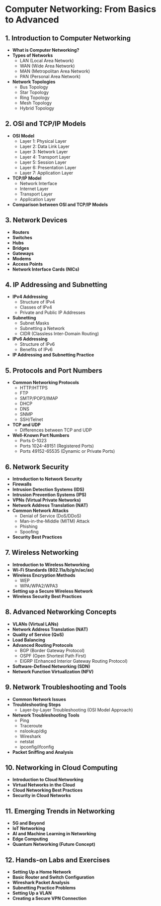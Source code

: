 # **Computer Networking: From Basics to Advanced**

## **1. Introduction to Computer Networking**
   - **What is Computer Networking?**
   - **Types of Networks**
     - LAN (Local Area Network)
     - WAN (Wide Area Network)
     - MAN (Metropolitan Area Network)
     - PAN (Personal Area Network)
   - **Network Topologies**
     - Bus Topology
     - Star Topology
     - Ring Topology
     - Mesh Topology
     - Hybrid Topology

## **2. OSI and TCP/IP Models**
   - **OSI Model**
     - Layer 1: Physical Layer
     - Layer 2: Data Link Layer
     - Layer 3: Network Layer
     - Layer 4: Transport Layer
     - Layer 5: Session Layer
     - Layer 6: Presentation Layer
     - Layer 7: Application Layer
   - **TCP/IP Model**
     - Network Interface
     - Internet Layer
     - Transport Layer
     - Application Layer
   - **Comparison between OSI and TCP/IP Models**

## **3. Network Devices**
   - **Routers**
   - **Switches**
   - **Hubs**
   - **Bridges**
   - **Gateways**
   - **Modems**
   - **Access Points**
   - **Network Interface Cards (NICs)**

## **4. IP Addressing and Subnetting**
   - **IPv4 Addressing**
     - Structure of IPv4
     - Classes of IPv4
     - Private and Public IP Addresses
   - **Subnetting**
     - Subnet Masks
     - Subnetting a Network
     - CIDR (Classless Inter-Domain Routing)
   - **IPv6 Addressing**
     - Structure of IPv6
     - Benefits of IPv6
   - **IP Addressing and Subnetting Practice**

## **5. Protocols and Port Numbers**
   - **Common Networking Protocols**
     - HTTP/HTTPS
     - FTP
     - SMTP/POP3/IMAP
     - DHCP
     - DNS
     - SNMP
     - SSH/Telnet
   - **TCP and UDP**
     - Differences between TCP and UDP
   - **Well-Known Port Numbers**
     - Ports 0-1023
     - Ports 1024-49151 (Registered Ports)
     - Ports 49152-65535 (Dynamic or Private Ports)

## **6. Network Security**
   - **Introduction to Network Security**
   - **Firewalls**
   - **Intrusion Detection Systems (IDS)**
   - **Intrusion Prevention Systems (IPS)**
   - **VPNs (Virtual Private Networks)**
   - **Network Address Translation (NAT)**
   - **Common Network Attacks**
     - Denial of Service (DoS/DDoS)
     - Man-in-the-Middle (MITM) Attack
     - Phishing
     - Spoofing
   - **Security Best Practices**

## **7. Wireless Networking**
   - **Introduction to Wireless Networking**
   - **Wi-Fi Standards (802.11a/b/g/n/ac/ax)**
   - **Wireless Encryption Methods**
     - WEP
     - WPA/WPA2/WPA3
   - **Setting up a Secure Wireless Network**
   - **Wireless Security Best Practices**

## **8. Advanced Networking Concepts**
   - **VLANs (Virtual LANs)**
   - **Network Address Translation (NAT)**
   - **Quality of Service (QoS)**
   - **Load Balancing**
   - **Advanced Routing Protocols**
     - BGP (Border Gateway Protocol)
     - OSPF (Open Shortest Path First)
     - EIGRP (Enhanced Interior Gateway Routing Protocol)
   - **Software-Defined Networking (SDN)**
   - **Network Function Virtualization (NFV)**

## **9. Network Troubleshooting and Tools**
   - **Common Network Issues**
   - **Troubleshooting Steps**
     - Layer-by-Layer Troubleshooting (OSI Model Approach)
   - **Network Troubleshooting Tools**
     - Ping
     - Traceroute
     - nslookup/dig
     - Wireshark
     - netstat
     - ipconfig/ifconfig
   - **Packet Sniffing and Analysis**

## **10. Networking in Cloud Computing**
   - **Introduction to Cloud Networking**
   - **Virtual Networks in the Cloud**
   - **Cloud Networking Best Practices**
   - **Security in Cloud Networks**

## **11. Emerging Trends in Networking**
   - **5G and Beyond**
   - **IoT Networking**
   - **AI and Machine Learning in Networking**
   - **Edge Computing**
   - **Quantum Networking (Future Concept)**

## **12. Hands-on Labs and Exercises**
   - **Setting Up a Home Network**
   - **Basic Router and Switch Configuration**
   - **Wireshark Packet Analysis**
   - **Subnetting Practice Problems**
   - **Setting Up a VLAN**
   - **Creating a Secure VPN Connection**
